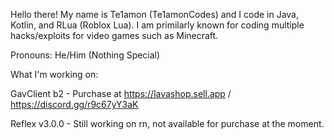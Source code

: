 Hello there! My name is Te1amon (Te1amonCodes) and I code in Java, Kotlin, and RLua (Roblox Lua). I am primilarly known for coding multiple hacks/exploits for video games such as Minecraft.

Pronouns: He/Him (Nothing Special)

What I'm working on:

GavClient b2 - Purchase at https://lavashop.sell.app / https://discord.gg/r9c67yY3aK

Reflex v3.0.0 - Still working on rn, not available for purchase at the moment.
